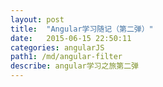 ```yaml
---
layout: post
title:  "Angular学习随记（第二弹）"
date:   2015-06-15 22:50:11
categories: angularJS
path1: /md/angular-filter
describe: angular学习之旅第二弹
---
```


